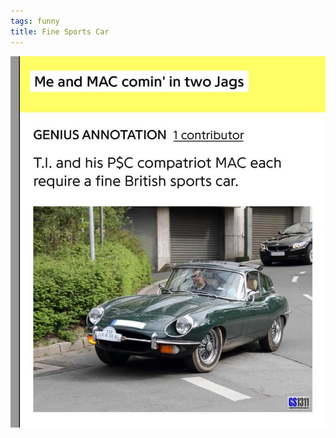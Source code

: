 ```yaml
---
tags: funny
title: Fine Sports Car
---
```


![ca.jpeg](https://raw.githubusercontent.com/muneer78/muneer78.github.io/master/images/ca.jpeg)
